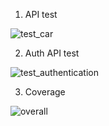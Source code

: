 1. API test

![test_car](https://github.com/rfdharma/Binar_Car_Rental_BCA_Synergy/assets/101921371/df94a3e0-fede-4f17-b686-27ef5660f600)


2. Auth API test

![test_authentication](https://github.com/rfdharma/Binar_Car_Rental_BCA_Synergy/assets/101921371/1e814ad2-ddd4-4ac5-b53a-dce5b81eb296)


3. Coverage

![overall](https://github.com/rfdharma/Binar_Car_Rental_BCA_Synergy/assets/101921371/a350ca7a-8f0a-4eb5-bda9-1231aa8cbfff)


